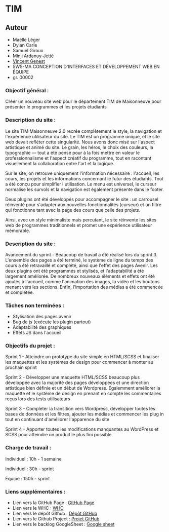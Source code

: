 # TIM

## Auteur

-   Maëlle Léger
-   Dylan Carle
-   Samuel Giroux
-   Minji Ardanuy-Jetté
-   [Vincent Genest](https://github.com/vincent-genest)
-   5W5-MA CONCEPTION D'INTERFACES ET DÉVELOPPEMENT WEB EN ÉQUIPE
-   gr. 00002

### Objectif général :

Créer un nouveau site web pour le département TIM de Maisonneuve pour présenter le programmes et les projets étudiants

### Description du site :

Le site TIM Maisonneuve 2.0 recrée complètement le style, la navigation et l'expérience utilisateur du site. Le TIM est un programme unique, et le site web devait refléter cette singularité. Nous avons donc misé sur l'aspect artistique et animé du site. Le grain, les héros, le choix des couleurs, la typographie — tout a été pensé pour à la fois mettre en valeur le professionnalisme et l'aspect créatif du programme, tout en racontant visuellement la collaboration entre l'art et la logique.

Sur le site, on retrouve uniquement l'information nécessaire : l'accueil, les cours, les projets et les informations concernant le futur des étudiants. Tout a été conçu pour simplifier l'utilisation. Le menu est universel, le curseur normalise les survols et la navigation est également présente dans le footer.

Deux plugins ont été développés pour accompagner le site : un carrousel réinventé pour s'adapter aux nouvelles fonctionnalités (curseur) et un filtre qui fonctionne tant avec la page des cours que celle des projets.

Ainsi, avec un style minimaliste mais percutant, le site réinvente les sites web de programmes traditionnels et promet une expérience utilisateur mémorable.

### Description du site :

Avancement du sprint - Beaucoup de travail a été réalisé lors du sprint 3. L'ensemble des pages a été terminé, le système de ligne du temps des cours a été retravaillé et complété, ainsi que l'effet des pages Avenir. Les deux plugins ont été programmés et stylisés, et l'adaptabilité a été largement améliorée. De nombreux nouveaux éléments et effets ont été ajoutés à l'accueil, comme l'animation des images, la vidéo et les boutons menant vers les sections. Enfin, l'importation des médias a été commencée et complétée.

### Tâches non terminées :

-   Stylisation des pages avenir
-   Bug de js (exécute les plugin partout)
-   Adaptabilité des graphiques
-   Effets JS dans l'accueil

### Objectifs du projet :

Sprint 1 - Atteindre un prototype du site simple en HTML/SCSS et finaliser les maquettes et les systèmes de design pour commencer à monter au prochain sprint

Sprint 2 - Développer une maquette HTML/SCSS beaucoup plus développée avec la majorité des pages développées et une direction artistique bien définie et un début de Wordpress. Égalemment améliorer la maquette et le système de design en prenant en compte les commentaires reçus lors des tests utilisateurs

Sprint 3 - Completer la transition vers Wordpress, développer toutes les bases de données et les filtres, ajouter les médias et commencer les plug in tout en continuant d'améliorer l'apparence du site

Sprint 4 - Apporter toutes les modifications manquantes au WordPress et SCSS pour atteindre un produit le plus fini possible

### Charge de travail :

Individuel : 10h - 1 semaine

Individuel : 30h - sprint

Équipe : 150h - sprint

### Liens supplémentaires :

-   Lien vers la GitHub Page : [GitHub Page](https://kintsugi-design-5w5.github.io/TIM/)
-   Lien vers le WHC : [WHC](https://gftnth00.mywhc.ca/tim43/)
-   Lien vers le dépôt Github : [Dépôt GitHub](https://github.com/kintsugi-design-5w5/TIM)
-   Lien vers le Github Project : [Projet GitHub](https://github.com/orgs/kintsugi-design-5w5/projects/1)
-   Lien vers le backlog GoogleSheet : [Google sheet](https://docs.google.com/spreadsheets/d/1I3-XLNHhBte0TZOc5cQbXzM9ZsGxMTRsRGayoXEZaSg/edit?usp=sharing)
